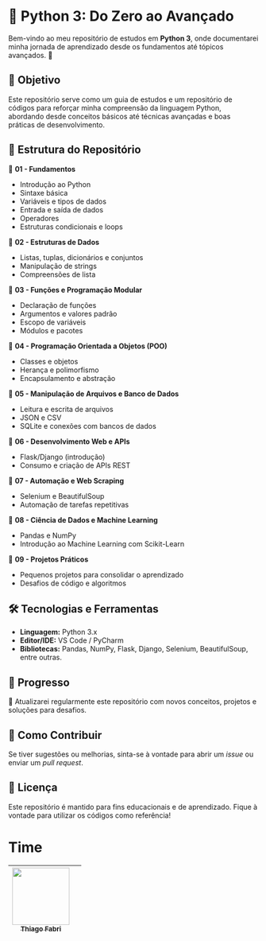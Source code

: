 # 📌 Python 3: Do Zero ao Avançado

Bem-vindo ao meu repositório de estudos em **Python 3**, onde documentarei minha jornada de aprendizado desde os fundamentos até tópicos avançados. 🚀

## 📖 Objetivo
Este repositório serve como um guia de estudos e um repositório de códigos para reforçar minha compreensão da linguagem Python, abordando desde conceitos básicos até técnicas avançadas e boas práticas de desenvolvimento.

## 📂 Estrutura do Repositório

📁 **01 - Fundamentos**
- Introdução ao Python
- Sintaxe básica
- Variáveis e tipos de dados
- Entrada e saída de dados
- Operadores
- Estruturas condicionais e loops

📁 **02 - Estruturas de Dados**
- Listas, tuplas, dicionários e conjuntos
- Manipulação de strings
- Compreensões de lista

📁 **03 - Funções e Programação Modular**
- Declaração de funções
- Argumentos e valores padrão
- Escopo de variáveis
- Módulos e pacotes

📁 **04 - Programação Orientada a Objetos (POO)**
- Classes e objetos
- Herança e polimorfismo
- Encapsulamento e abstração

📁 **05 - Manipulação de Arquivos e Banco de Dados**
- Leitura e escrita de arquivos
- JSON e CSV
- SQLite e conexões com bancos de dados

📁 **06 - Desenvolvimento Web e APIs**
- Flask/Django (introdução)
- Consumo e criação de APIs REST

📁 **07 - Automação e Web Scraping**
- Selenium e BeautifulSoup
- Automação de tarefas repetitivas

📁 **08 - Ciência de Dados e Machine Learning**
- Pandas e NumPy
- Introdução ao Machine Learning com Scikit-Learn

📁 **09 - Projetos Práticos**
- Pequenos projetos para consolidar o aprendizado
- Desafios de código e algoritmos

## 🛠️ Tecnologias e Ferramentas
- **Linguagem:** Python 3.x
- **Editor/IDE:** VS Code / PyCharm
- **Bibliotecas:** Pandas, NumPy, Flask, Django, Selenium, BeautifulSoup, entre outras.

## 📅 Progresso
📌 Atualizarei regularmente este repositório com novos conceitos, projetos e soluções para desafios.

## 📢 Como Contribuir
Se tiver sugestões ou melhorias, sinta-se à vontade para abrir um *issue* ou enviar um *pull request*.

## 📜 Licença
Este repositório é mantido para fins educacionais e de aprendizado. Fique à vontade para utilizar os códigos como referência!

# Time

 | [<img loading="lazy" src="https://avatars.githubusercontent.com/u/202474042?s=400&u=a642f24f6cd43cb635e42bd9a9c57a9099ffb54a&v=4" width=115><br><sub> Thiago Fabri </sub>](https://github.com/TlFabri) |   |
| :---: | :---: |

